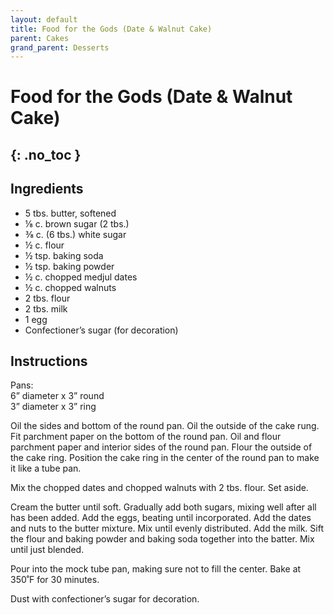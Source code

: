 ```yaml
---
layout: default
title: Food for the Gods (Date & Walnut Cake)
parent: Cakes
grand_parent: Desserts
---
```


# Food for the Gods (Date & Walnut Cake)
{: .no_toc }
---

## Ingredients
<ul>
	<li>5 tbs. butter, softened</li>
	<li>⅛ c. brown sugar (2 tbs.)</li>
	<li>⅜ c. (6 tbs.) white sugar</li>
	<li>½ c. flour</li>
	<li>½ tsp. baking soda</li>
	<li>½ tsp. baking powder</li>
	<li>½ c. chopped medjul dates</li>
	<li>½ c. chopped walnuts</li>
	<li>2 tbs. flour</li>
	<li>2 tbs. milk</li>
	<li>1 egg</li>
	<li>Confectioner’s sugar (for decoration)</li>
</ul>

## Instructions
Pans:</br>6” diameter x 3” round</br> 3” diameter x 3” ring

Oil the sides and bottom of the round pan. Oil the outside of the cake rung. Fit parchment paper on the bottom of the round pan. Oil and flour parchment paper and interior sides of the round pan. Flour the outside of the cake ring. Position the cake ring in the center of the round pan to make it like a tube pan.

Mix the chopped dates and chopped walnuts with 2 tbs. flour. Set aside.

Cream the butter until soft. Gradually add both sugars, mixing well after all has been added. Add the eggs, beating until incorporated. Add the dates and nuts to the butter mixture. Mix until evenly distributed. Add the milk. Sift the flour and baking powder and baking soda together into the batter. Mix until just blended.

Pour into the mock tube pan, making sure not to fill the center. Bake at 350˚F for 30 minutes.

Dust with confectioner’s sugar for decoration.